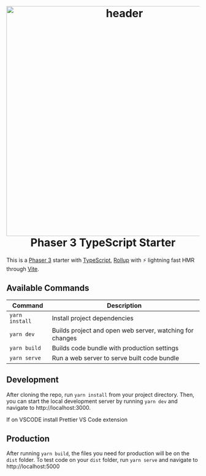 <h1 align="center">
  <br>
  <a href="https://github.com/geocine/phaser3-rollup-typescript#readme"><img src="https://i.imgur.com/6lcIxDs.png" alt="header" width="600"/></a>
  <br>
  Phaser 3 TypeScript Starter
  <br>
</h1>

This is a [Phaser 3](https://github.com/photonstorm/phaser) starter with [TypeScript](https://www.typescriptlang.org/), [Rollup](https://rollupjs.org) with ⚡️ lightning fast HMR through [Vite](https://vitejs.dev/).

## Available Commands

| Command        | Description                                              |
| -------------- | -------------------------------------------------------- |
| `yarn install` | Install project dependencies                             |
| `yarn dev`     | Builds project and open web server, watching for changes |
| `yarn build`   | Builds code bundle with production settings              |
| `yarn serve`   | Run a web server to serve built code bundle              |

## Development

After cloning the repo, run `yarn install` from your project directory. Then, you can start the local development
server by running `yarn dev` and navigate to http://localhost:3000.

If on VSCODE install Prettier VS Code extension

## Production

After running `yarn build`, the files you need for production will be on the `dist` folder. To test code on your `dist` folder, run `yarn serve` and navigate to http://localhost:5000
